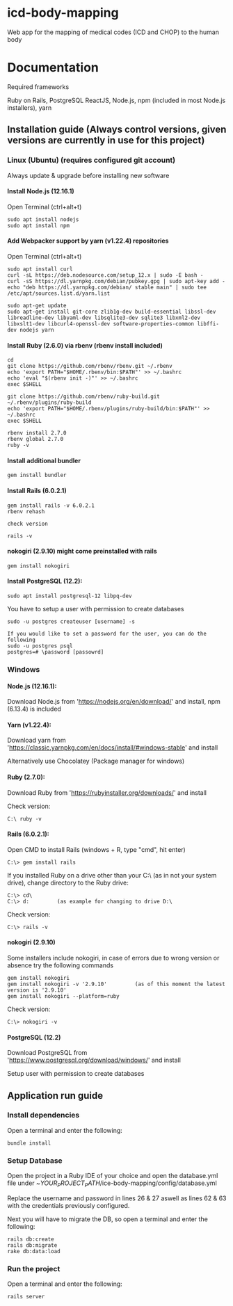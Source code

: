 # icd-body-mapping
Web app for the mapping of medical codes (ICD and CHOP) to the human body
# Documentation

Required frameworks

Ruby on Rails, PostgreSQL ReactJS, Node.js, npm (included in most Node.js installers), yarn

## Installation guide (Always control versions, given versions are currently in use for this project)

### Linux (Ubuntu) (requires configured git account)

Always update & upgrade before installing new software

#### Install Node.js (12.16.1)

Open Terminal (ctrl+alt+t)

```
sudo apt install nodejs
sudo apt install npm
```

#### Add Webpacker support by yarn (v1.22.4) repositories

Open Terminal (ctrl+alt+t)

```
sudo apt install curl
curl -sL https://deb.nodesource.com/setup_12.x | sudo -E bash -
curl -sS https://dl.yarnpkg.com/debian/pubkey.gpg | sudo apt-key add -
echo "deb https://dl.yarnpkg.com/debian/ stable main" | sudo tee /etc/apt/sources.list.d/yarn.list

sudo apt-get update
sudo apt-get install git-core zlib1g-dev build-essential libssl-dev libreadline-dev libyaml-dev libsqlite3-dev sqlite3 libxml2-dev libxslt1-dev libcurl4-openssl-dev software-properties-common libffi-dev nodejs yarn
```

#### Install Ruby (2.6.0) via rbenv (rbenv install included)

```
cd
git clone https://github.com/rbenv/rbenv.git ~/.rbenv
echo 'export PATH="$HOME/.rbenv/bin:$PATH"' >> ~/.bashrc
echo 'eval "$(rbenv init -)"' >> ~/.bashrc
exec $SHELL

git clone https://github.com/rbenv/ruby-build.git ~/.rbenv/plugins/ruby-build
echo 'export PATH="$HOME/.rbenv/plugins/ruby-build/bin:$PATH"' >> ~/.bashrc
exec $SHELL

rbenv install 2.7.0
rbenv global 2.7.0
ruby -v
```

#### Install additional bundler

```
gem install bundler
```

#### Install Rails (6.0.2.1)

```
gem install rails -v 6.0.2.1
rbenv rehash

check version

rails -v
```

#### nokogiri (2.9.10) might come preinstalled with rails

```sudo apt-get install build-essential patch ruby-dev zlib1g-dev liblzma-dev
gem install nokogiri
```

#### Install PostgreSQL (12.2):
```
sudo apt install postgresql-12 libpq-dev
```
You have to setup a user with permission to create databases
```
sudo -u postgres createuser [username] -s

If you would like to set a password for the user, you can do the following
sudo -u postgres psql
postgres=# \password [passowrd]
```

### Windows

#### Node.js (12.16.1):

Download Node.js from 'https://nodejs.org/en/download/' and install, npm (6.13.4) is included

#### Yarn (v1.22.4):

Download yarn from 'https://classic.yarnpkg.com/en/docs/install/#windows-stable' and install

Alternatively use Chocolatey (Package manager for windows)

#### Ruby (2.7.0):

Download Ruby from 'https://rubyinstaller.org/downloads/' and install

Check version:
```
C:\ ruby -v
```

#### Rails (6.0.2.1):

Open CMD to install Rails (windows + R, type "cmd", hit enter)
```
C:\> gem install rails
```
If you installed Ruby on a drive other than your C:\ (as in not your system drive), change directory to the Ruby drive:
```
C:\> cd\
C:\> d:         (as example for changing to drive D:\
```
Check version:
```
C:\> rails -v
```

#### nokogiri (2.9.10)

Some installers include nokogiri, in case of errors due to wrong version or absence try the following commands
```
gem install nokogiri
gem install nokogiri -v '2.9.10'         (as of this moment the latest version is '2.9.10'
gem install nokogiri --platform=ruby
```
Check version:
```
C:\> nokogiri -v
```

#### PostgreSQL (12.2)

Download PostgreSQL from 'https://www.postgresql.org/download/windows/' and install

Setup user with permission to create databases

## Application run guide

### Install dependencies

Open a terminal and enter the following:

```
bundle install
```

### Setup Database

Open the project in a Ruby IDE of your choice and open the database.yml file under ~$YOUR_PROJECT_PATH$/ice-body-mapping/config/database.yml

Replace the username and password in lines 26 & 27 aswell as lines 62 & 63 with the credentials previously configured.

Next you will have to migrate the DB, so open a terminal and enter the following:
```
rails db:create
rails db:migrate
rake db:data:load
```

### Run the project

Open a terminal and enter the following:

```
rails server
```
